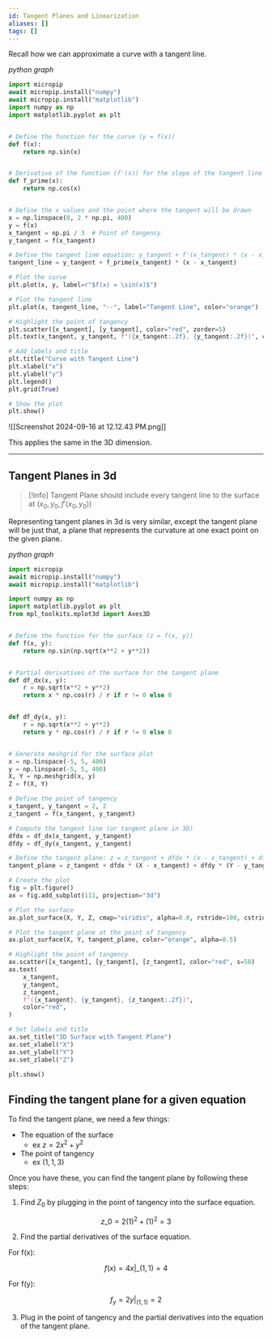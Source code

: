 ```yaml
---
id: Tangent Planes and Linearization
aliases: []
tags: []
---
```


Recall how we can approximate a curve with a tangent line.

_python graph_

```python
import micropip
await micropip.install("numpy")
await micropip.install("matplotlib")
import numpy as np
import matplotlib.pyplot as plt


# Define the function for the curve (y = f(x))
def f(x):
    return np.sin(x)


# Derivative of the function (f'(x)) for the slope of the tangent line
def f_prime(x):
    return np.cos(x)


# Define the x values and the point where the tangent will be drawn
x = np.linspace(0, 2 * np.pi, 400)
y = f(x)
x_tangent = np.pi / 3  # Point of tangency
y_tangent = f(x_tangent)

# Define the tangent line equation: y_tangent + f'(x_tangent) * (x - x_tangent)
tangent_line = y_tangent + f_prime(x_tangent) * (x - x_tangent)

# Plot the curve
plt.plot(x, y, label=r"$f(x) = \sin(x)$")

# Plot the tangent line
plt.plot(x, tangent_line, "--", label="Tangent Line", color="orange")

# Highlight the point of tangency
plt.scatter([x_tangent], [y_tangent], color="red", zorder=5)
plt.text(x_tangent, y_tangent, f"({x_tangent:.2f}, {y_tangent:.2f})", color="red")

# Add labels and title
plt.title("Curve with Tangent Line")
plt.xlabel("x")
plt.ylabel("y")
plt.legend()
plt.grid(True)

# Show the plot
plt.show()
```

![[Screenshot 2024-09-16 at 12.12.43 PM.png]]

This applies the same in the 3D dimension.

---

## Tangent Planes in 3d

> [!info]
> Tangent Plane should include every tangent line to the surface at $(x_{0},y_{0}, f'(x_{0},y_{0}))$

Representing tangent planes in 3d is very similar, except the tangent plane will be just that, a plane that represents the curvature at one exact point on the given plane.

_python graph_

```python
import micropip
await micropip.install("numpy")
await micropip.install("matplotlib")

import numpy as np
import matplotlib.pyplot as plt
from mpl_toolkits.mplot3d import Axes3D


# Define the function for the surface (z = f(x, y))
def f(x, y):
    return np.sin(np.sqrt(x**2 + y**2))


# Partial derivatives of the surface for the tangent plane
def df_dx(x, y):
    r = np.sqrt(x**2 + y**2)
    return x * np.cos(r) / r if r != 0 else 0


def df_dy(x, y):
    r = np.sqrt(x**2 + y**2)
    return y * np.cos(r) / r if r != 0 else 0


# Generate meshgrid for the surface plot
x = np.linspace(-5, 5, 400)
y = np.linspace(-5, 5, 400)
X, Y = np.meshgrid(x, y)
Z = f(X, Y)

# Define the point of tangency
x_tangent, y_tangent = 2, 2
z_tangent = f(x_tangent, y_tangent)

# Compute the tangent line (or tangent plane in 3D)
dfdx = df_dx(x_tangent, y_tangent)
dfdy = df_dy(x_tangent, y_tangent)

# Define the tangent plane: z = z_tangent + dfdx * (x - x_tangent) + dfdy * (y - y_tangent)
tangent_plane = z_tangent + dfdx * (X - x_tangent) + dfdy * (Y - y_tangent)

# Create the plot
fig = plt.figure()
ax = fig.add_subplot(111, projection="3d")

# Plot the surface
ax.plot_surface(X, Y, Z, cmap="viridis", alpha=0.8, rstride=100, cstride=100)

# Plot the tangent plane at the point of tangency
ax.plot_surface(X, Y, tangent_plane, color="orange", alpha=0.5)

# Highlight the point of tangency
ax.scatter([x_tangent], [y_tangent], [z_tangent], color="red", s=50)
ax.text(
    x_tangent,
    y_tangent,
    z_tangent,
    f"({x_tangent}, {y_tangent}, {z_tangent:.2f})",
    color="red",
)

# Set labels and title
ax.set_title("3D Surface with Tangent Plane")
ax.set_xlabel("X")
ax.set_ylabel("Y")
ax.set_zlabel("Z")

plt.show()
```

## Finding the tangent plane for a given equation

To find the tangent plane, we need a few things:

- The equation of the surface
  - ex $z = 2x^2 + y^2$
- The point of tangency
  - ex $(1, 1, 3)$

Once you have these, you can find the tangent plane by following these steps:

1. Find $Z_{0}$ by plugging in the point of tangency into the surface equation.

$$ z\_{0} = 2(1)^2 + (1)^2 = 3 $$

2. Find the partial derivatives of the surface equation.

For f(x):

$$ f(x) = 4x|\_{(1,1)} = 4 $$

For f(y):

$$f_{y} = 2y|_{(1,1)} = 2$$

3. Plug in the point of tangency and the partial derivatives into the equation of the tangent plane.
